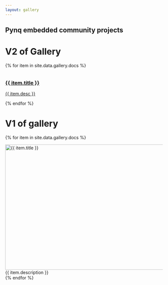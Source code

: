 ```yaml
---
layout: gallery
---
```


## Pynq embedded community projects

# V2 of Gallery
{% for item in site.data.gallery.docs %}
<div class="gallery">
  <div class="item">
    <a href="{{ item.href }}">
      <img src="{{ item.img }}" alt="">
      <h3>{{ item.title }}</h3>
      <p>{{ item.desc }}</p>
    </a>
  </div>
</div>
{% endfor %}      

# V1 of gallery

{% for item in site.data.gallery.docs %}
<div class="gallery">
    <a target="_blank" href="{{ item.img }}">
    <img src="{{ item.img }}" alt="{{ item.title }}" width="600" height="400">
    </a>
    <div class="desc">{{ item.description }}</div>
</div>
{% endfor %}